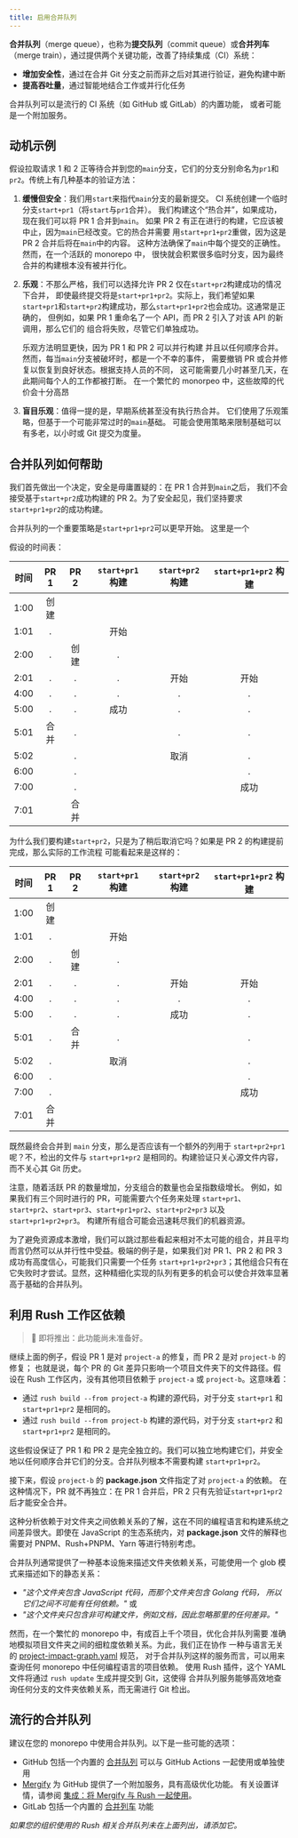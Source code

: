 ```yaml
---
title: 启用合并队列
---
```


**合并队列**（merge queue），也称为**提交队列**（commit queue）或**合并列车**（merge train），通过提供两个关键功能，改善了持续集成（CI）系统：

- **增加安全性**，通过在合并 Git 分支之前而非之后对其进行验证，避免构建中断
- **提高吞吐量**，通过智能地结合工作或并行化任务

合并队列可以是流行的 CI 系统（如 GitHub 或 GitLab）的内置功能，
或者可能是一个附加服务。

## 动机示例

假设拉取请求 1 和 2 正等待合并到您的`main`分支，它们的分支分别命名为`pr1`和`pr2`。传统上有几种基本的验证方法：

1. **缓慢但安全**：我们用`start`来指代`main`分支的最新提交。
   CI 系统创建一个临时分支`start+pr1`（将`start`与`pr1`合并）。
   我们构建这个“热合并”，如果成功，现在我们可以将 PR 1 合并到`main`。
   如果 PR 2 有正在进行的构建，它应该被中止，因为`main`已经改变。它的热合并需要
   用`start+pr1+pr2`重做，因为这是 PR 2 合并后将在`main`中的内容。
   这种方法确保了`main`中每个提交的正确性。然而，在一个活跃的 monorepo 中，
   很快就会积累很多临时分支，因为最终合并的构建根本没有被并行化。

2. **乐观**：不那么严格，我们可以选择允许 PR 2 仅在`start+pr2`构建成功的情况下合并，
   即使最终提交将是`start+pr1+pr2`。实际上，我们希望如果
   `start+pr1`和`start+pr2`构建成功，那么`start+pr1+pr2`也会成功。这通常是正确的，
   但例如，如果 PR 1 重命名了一个 API，而 PR 2 引入了对该 API 的新调用，那么它们的
   组合将失败，尽管它们单独成功。

   乐观方法明显更快，因为 PR 1 和 PR 2 可以并行构建
   并且以任何顺序合并。然而，每当`main`分支被破坏时，都是一个不幸的事件，
   需要撤销 PR 或合并修复以恢复到良好状态。根据支持人员的不同，
   这可能需要几小时甚至几天，在此期间每个人的工作都被打断。
   在一个繁忙的 monorpeo 中，这些故障的代价会十分高昂

3. **盲目乐观**：值得一提的是，早期系统甚至没有执行热合并。
   它们使用了乐观策略，但基于一个可能非常过时的`main`基础。
   可能会使用策略来限制基础可以有多老，以小时或 Git 提交为度量。

## 合并队列如何帮助

我们首先做出一个决定，安全是毋庸置疑的：在 PR 1 合并到`main`之后，
我们不会接受基于`start+pr2`成功构建的 PR 2。为了安全起见，我们坚持要求
`start+pr1+pr2`的成功构建。

合并队列的一个重要策略是`start+pr1+pr2`可以更早开始。
这里是一个

假设的时间表：

| 时间 | PR 1 | PR 2 | `start+pr1` 构建 | `start+pr2` 构建 | `start+pr1+pr2` 构建 |
| ---- | :--: | :--: | :--------------: | :--------------: | :------------------: |
| 1:00 | 创建 |      |                  |                  |                      |
| 1:01 |  .   |      |       开始       |                  |                      |
| 2:00 |  .   | 创建 |        .         |                  |                      |
| 2:01 |  .   |  .   |        .         |       开始       |         开始         |
| 4:00 |  .   |  .   |        .         |        .         |          .           |
| 5:00 |  .   |  .   |       成功       |        .         |          .           |
| 5:01 | 合并 |  .   |                  |        .         |          .           |
| 5:02 |      |  .   |                  |       取消       |          .           |
| 6:00 |      |  .   |                  |                  |          .           |
| 7:00 |      |  .   |                  |                  |         成功         |
| 7:01 |      | 合并 |                  |                  |                      |

为什么我们要构建`start+pr2`，只是为了稍后取消它吗？如果是 PR 2 的构建提前完成，那么实际的工作流程
可能看起来是这样的：

| 时间 | PR 1 | PR 2 | `start+pr1` 构建 | `start+pr2` 构建 | `start+pr1+pr2` 构建 |
| ---- | :--: | :--: | :--------------: | :--------------: | :------------------: |
| 1:00 | 创建 |      |                  |                  |                      |
| 1:01 |  .   |      |       开始       |                  |                      |
| 2:00 |  .   | 创建 |        .         |                  |                      |
| 2:01 |  .   |  .   |        .         |       开始       |         开始         |
| 4:00 |  .   |  .   |        .         |        .         |          .           |
| 5:00 |  .   |  .   |        .         |       成功       |          .           |
| 5:01 |  .   | 合并 |        .         |                  |          .           |
| 5:02 |  .   |      |       取消       |                  |          .           |
| 6:00 |  .   |      |                  |                  |          .           |
| 7:00 |  .   |      |                  |                  |         成功         |
| 7:01 | 合并 |      |                  |                  |                      |

既然最终会合并到 `main` 分支，那么是否应该有一个额外的列用于 `start+pr2+pr1` 呢？不，检出的文件与 `start+pr1+pr2` 是相同的。构建验证只关心源文件内容，而不关心其 Git 历史。

注意，随着活跃 PR 的数量增加，分支组合的数量也会呈指数级增长。
例如，如果我们有三个同时进行的 PR，可能需要六个任务来处理
`start+pr1`、`start+pr2`、`start+pr3`、`start+pr1+pr2`、`start+pr2+pr3` 以及 `start+pr1+pr2+pr3`。
构建所有组合可能会迅速耗尽我们的机器资源。

为了避免资源成本激增，我们可以跳过那些看起来相对不太可能的组合，并且平均而言仍然可以从并行性中受益。极端的例子是，如果我们对 PR 1、PR 2 和 PR 3 成功有高度信心，可能我们只需要一个任务 `start+pr1+pr2+pr3`；其他组合只有在它失败时才尝试。显然，这种精细化实现的队列有更多的机会可以使合并效率显著高于基础的合并队列。

## 利用 Rush 工作区依赖

> 🚧 即将推出：此功能尚未准备好。

继续上面的例子，假设 PR 1 是对 `project-a` 的修复，而 PR 2 是对 `project-b` 的修复；
也就是说，每个 PR 的 Git 差异只影响一个项目文件夹下的文件路径。假设在 Rush 工作区内，没有其他项目依赖于 `project-a` 或 `project-b`。这意味着：

- 通过 `rush build --from project-a` 构建的源代码，对于分支 `start+pr1` 和 `start+pr1+pr2` 是相同的。
- 通过 `rush build --from project-b` 构建的源代码，对于分支 `start+pr2` 和 `start+pr1+pr2` 是相同的。

这些假设保证了 PR 1 和 PR 2 是完全独立的。我们可以独立地构建它们，并安全地以任何顺序合并它们的分支。合并队列根本不需要构建 `start+pr1+pr2`。

接下来，假设 `project-b` 的 **package.json** 文件指定了对 `project-a` 的依赖。
在这种情况下，PR 就不再独立：在 PR 1 合并后，PR 2 只有先验证`start+pr1+pr2`后才能安全合并。

这种分析依赖于对文件夹之间依赖关系的了解，这在不同的编程语言和构建系统之间差异很大。即使在 JavaScript 的生态系统内，对 **package.json** 文件的解释也需要对 PNPM、Rush+PNPM、Yarn 等进行特别考虑。

合并队列通常提供了一种基本设施来描述文件夹依赖关系，可能使用一个 glob 模式来描述如下的静态关系：

- _"这个文件夹包含 JavaScript 代码，而那个文件夹包含 Golang 代码，
  所以它们之间不可能有任何依赖。"_ 或
- _"这个文件夹只包含非可构建文件，例如文档，因此忽略那里的任何差异。"_

然而，在一个繁忙的 monorepo 中，有成百上千个项目，优化合并队列需要
准确地模拟项目文件夹之间的细粒度依赖关系。为此，我们正在协作
一种与语言无关的
[project-impact-graph.yaml](https://github.com/tiktok/project-impact-graph) 规范，
对于合并队列这样的服务而言，可以用来查询任何 monorepo 中任何编程语言的项目依赖。
使用 Rush 插件，这个 YAML 文件将通过 `rush update` 生成并提交到 Git，这使得
合并队列服务能够高效地查询任何分支的文件夹依赖关系，而无需进行 Git 检出。

## 流行的合并队列

建议在您的 monorepo 中使用合并队列。以下是一些可能的选项：

- GitHub 包括一个内置的
  [合并队列](https://docs.github.com/en/repositories/configuring-branches-and-merges-in-your-repository/configuring-pull-request-merges/managing-a-merge-queue)
  可以与 GitHub Actions 一起使用或单独使用
- [Mergify](https://mergify.com/) 为 GitHub 提供了一个附加服务，具有高级优化功能。
  有关设置详情，请参阅 [集成：将 Mergify 与 Rush 一起使用](../integrations/mergify.md)。
- GitLab 包括一个内置的 [合并列车](https://docs.gitlab.com/ee/ci/pipelines/merge_trains.html) 功能

_如果您的组织使用的 Rush 相关合并队列未在上面列出，请添加它。_
